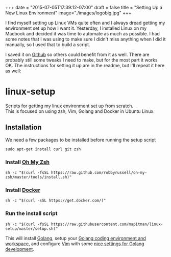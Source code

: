 +++
date = "2015-07-05T17:39:12-07:00"
draft = false
title = "Setting Up a New Linux Environment"
image="./images/logobig.jpg"
+++

I find myself setting up Linux VMs quite often and I always dread getting my environment set up how I want it. Yesterday, I installed Linux on my Macbook and decided it was time to automate as much as possible. I had some notes that I was using to make sure I didn't miss anything when I did it manually, so I used that to build a script.  

I saved it on [Github](https://github.com/mapitman/linux-setup) so others could benefit from it as well. There are probably still some tweaks I need to make, but for the most part it works OK. The instructions for setting it up are in the readme, but I'll repeat it here as well:

# linux-setup
Scripts for getting my linux environment set up from scratch.  
This is focused on using zsh, Vim, Golang and Docker in Ubuntu Linux.

## Installation
We need a few packages to be installed before running the setup script
```
sudo apt-get install curl git zsh
```
### Install [Oh My Zsh](https://github.com/robbyrussell/oh-my-zsh)
```
sh -c "$(curl -fsSL https://raw.github.com/robbyrussell/oh-my-zsh/master/tools/install.sh)"
```
### Install [Docker](https://www.docker.com/)
```
sh -c "$(curl -sSL https://get.docker.com/)"
```

### Run the install script
```
sh -c "$(curl -fsSL https://raw.githubusercontent.com/mapitman/linux-setup/master/setup.sh)"
```

This will install [Golang](http://golang.org/), setup your [Golang coding environment and workspace](http://golang.org/doc/code.html), and configure [Vim](http://www.vim.org/) with some [nice settings for Golang development](https://github.com/fatih/vim-go). 

